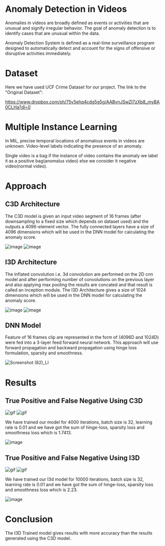 # Anomaly Detection in Videos
Anomalies in videos are broadly defined as events or activities that are unusual and signify irregular behavior. The goal of anomaly detection is to identify cases that are unusual within the data.

Anomaly Detection System is defined as a real-time surveillance program designed to automatically detect and account for the signs of offensive or disruptive activities immediately.

# Dataset
Here we have used UCF Crime Dataset for our project.
The link to the "Original Dataset": 

https://www.dropbox.com/sh/75v5ehq4cdg5g5g/AABvnJSwZI7zXb8_myBA0CLHa?dl=0

# Multiple Instance Learning
In MIL, precise temporal locations of anomalous events in videos are unknown. Video-level labels indicating the presence of an anomaly.

Single video is a bag if the instance of video contains the anomaly we label it as a positive bag(anomalus video) else we consider it negative video(normal video).

# Approach
## C3D Architecture
The C3D model is given an input video segment of 16 frames (after downsampling to a fixed size which depends on dataset used) and the outputs a 4096-element vector. The fully connected layers have a size of 4096 dimensions which will be used in the DNN model for calculating the anomaly score.

![image](https://user-images.githubusercontent.com/76435009/224113059-c97fc859-26ff-4e0a-9b30-aae471825b66.png)
![image](https://user-images.githubusercontent.com/76435009/224113382-0f20338f-3966-445a-9caa-23a5a7819f32.png)

## I3D Architecture
The inflated convolution i.e. 3d convolution are performed on the 2D cnn model and after performing number of convolutions on the previous layer and also applying max pooling the results are concated and that result is called an inception module. The I3D Architecture gives a size of 1024 dimensions which will be used in the DNN model for calculating the anomaly score.

![image](https://user-images.githubusercontent.com/76435009/224113773-bdeae3f9-c549-43ff-bea3-4acbb39ac1b0.png)
![image](https://user-images.githubusercontent.com/76435009/224113819-1ad880e2-dea1-4a02-9df9-9e08e1ef5dec.png)

## DNN Model
Feature of 16 frames clip are represented in the form of (4096D and 1024D) were fed into a 3-layer feed forward neural network. This approach will use forward propagation and backward propagation using hinge loss formulation, sparsity and smoothness.

![Screenshot (82)_LI](https://user-images.githubusercontent.com/76435009/224118338-44ef1716-8086-43f4-9765-f2b481837c1e.jpg)

# Results
## True Positive and False Negative Using C3D

![gif](https://user-images.githubusercontent.com/65583643/165344458-0afe1612-d236-4959-b607-e0b7b25018bb.gif)
![gif](https://user-images.githubusercontent.com/65583643/165344552-ef6d0943-c97e-4473-a9ac-36ade9ef0b73.gif)

We have trained our model for 4000 iterations, batch size is 32, learning rate is 0.01 and we have got the sum of hinge-loss, sparsity loss and smoothness loss which is 1.7413.

![image](https://user-images.githubusercontent.com/76435009/224119823-39da42d6-f809-4d45-a182-0bc32bba8158.png)

## True Positive and False Negative Using I3D

![gif](https://user-images.githubusercontent.com/65583643/165344458-0afe1612-d236-4959-b607-e0b7b25018bb.gif)
![gif](https://user-images.githubusercontent.com/65583643/165345590-d53a0fe6-1174-44fb-875a-0cad3b0b4b54.gif)

We have trained our I3d model for 10000 iterations, batch size is 32, learning rate is 0.01 and we have got the sum of hinge-loss, sparsity loss and smoothness loss which is 2.23.

![image](https://user-images.githubusercontent.com/76435009/224120801-61833ed7-381a-43a0-b1a3-566fdb0f4722.png)

# Conclusion
The I3D Trained model gives results with more accuracy than the results generated using the C3D model.

